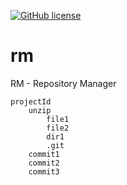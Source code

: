 [![GitHub license](https://img.shields.io/github/license/liamg/gitjacker?style=for-the-badge)](https://github.com/liamg/gitjacker/blob/master/LICENSE)

# rm
RM - Repository Manager

```
projectId
    unzip
        file1
        file2
        dir1
        .git
    commit1
    commit2
    commit3
``` 
